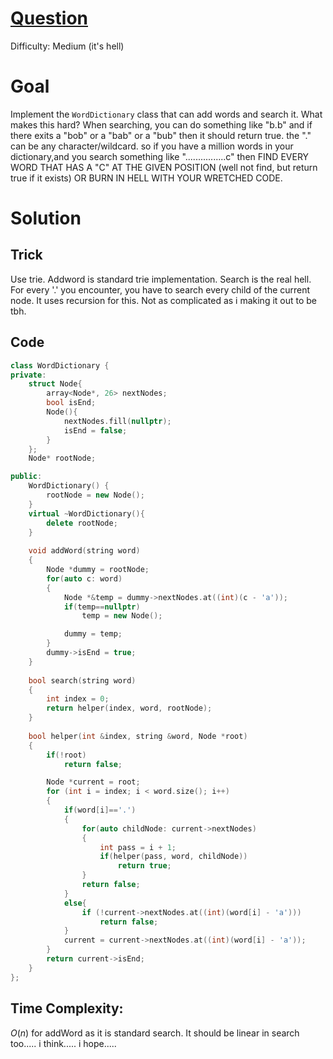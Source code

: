 # [Question](https://leetcode.com/problems/design-add-and-search-words-data-structure/)
Difficulty: Medium (it's hell)
# Goal
Implement the `WordDictionary` class that can add words and search it. What makes this hard? When searching, you can do something like "b.b" and if there exits a "bob" or a "bab" or a "bub" then it should return true. the "." can be any character/wildcard. so if you have a million words in your dictionary,and you search something like "................c" then FIND EVERY WORD THAT HAS A "C" AT THE GIVEN POSITION (well not find, but return true if it exists) OR BURN IN HELL WITH YOUR WRETCHED CODE.  

# Solution
## Trick
Use trie. Addword is standard trie implementation.
Search is the real hell. For every '.' you encounter, you have to search every child of the current node. It uses recursion for this. Not as complicated as i making it out to be tbh.
## Code
```cpp
class WordDictionary {
private:
    struct Node{
        array<Node*, 26> nextNodes;
        bool isEnd;
        Node(){
            nextNodes.fill(nullptr);
            isEnd = false;
        }
    };
    Node* rootNode;

public:
    WordDictionary() {
        rootNode = new Node();
    }
    virtual ~WordDictionary(){
        delete rootNode;
    }
    
    void addWord(string word) 
    {
        Node *dummy = rootNode;
        for(auto c: word)
        {
            Node *&temp = dummy->nextNodes.at((int)(c - 'a'));
            if(temp==nullptr)
                temp = new Node();

            dummy = temp;
        }
        dummy->isEnd = true;
    }
    
    bool search(string word) 
    {
        int index = 0;
        return helper(index, word, rootNode);
    }
    
    bool helper(int &index, string &word, Node *root)
    {
        if(!root)
            return false;

        Node *current = root;
        for (int i = index; i < word.size(); i++)
        {
            if(word[i]=='.')
            {
                for(auto childNode: current->nextNodes)
                {
                    int pass = i + 1;
                    if(helper(pass, word, childNode))
                        return true;
                }
                return false;
            }
            else{
                if (!current->nextNodes.at((int)(word[i] - 'a')))
                    return false;
            }
            current = current->nextNodes.at((int)(word[i] - 'a'));  
        }
        return current->isEnd;
    }
};
```
## Time Complexity: 
$O(n)$ for addWord as it is standard search.
It should be linear in search too..... i think..... i hope.....